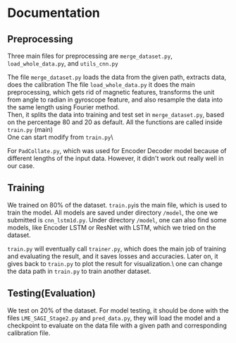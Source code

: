 # Documentation 

## Preprocessing 
Three main files for preprocessing are ```merge_dataset.py```, ```load_whole_data.py```, and ```utils_cnn.py```

The file ```merge_dataset.py``` loads the data from the given path, extracts data, does the calibration
The file ```load_whole_data.py``` it does the main preprocessing, which gets rid of magnetic features, transforms the unit from angle to radian in gyroscope feature, and also resample the data into the same length using Fourier method.\
Then, it splits the data into training and test set in ```merge_dataset.py```, based on the percentage 80 and 20 as default.
All the functions are called inside ```train.py``` (main)\
One can start modify from ```train.py```\

For ```PadCollate.py```, which was used for Encoder Decoder model because of different lengths of the input data. However, it didn't work out really well in our case. 
## Training
We trained on 80% of the dataset. 
```train.py```is the main file, which is used to train the model. All models are saved under directory ```/model```, the one we submitted is ```cnn_lstm1d.py```. 
Under directory ```/model```, one can also find some models, like Encoder LSTM or ResNet with LSTM, which we tried on the dataset. 

```train.py``` will eventually call ```trainer.py```, which does the main job of training and evaluating the result, and it saves losses and accuracies. 
Later on, it gives back to ```train.py``` to plot the result for visualization.\ 
one can change the data path in ```train.py``` to train another dataset.

## Testing(Evaluation) 
We test on 20% of the dataset. 
For model testing, it should be done with the files ```LME_SAGI_Stage2.py``` and ```pred_data.py```, they will load the model and a checkpoint to evaluate on the data file with a given path and corresponding calibration file.
